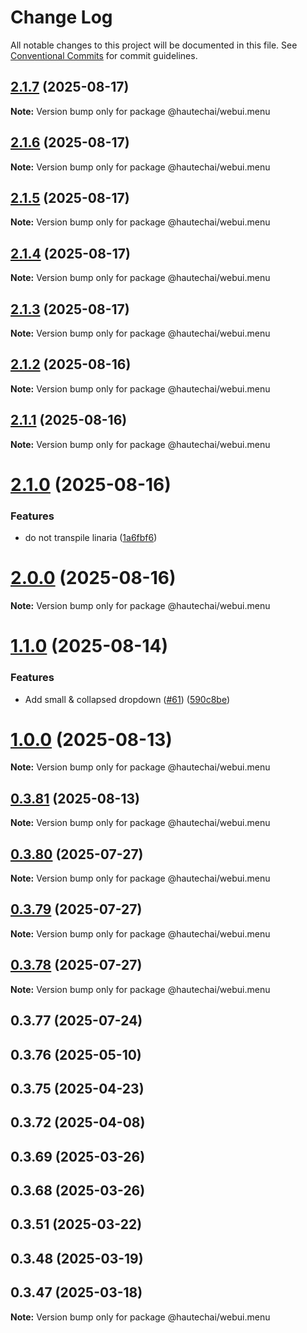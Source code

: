 # Change Log

All notable changes to this project will be documented in this file.
See [Conventional Commits](https://conventionalcommits.org) for commit guidelines.

## [2.1.7](https://github.com/HautechAI/webui/compare/@hautechai/webui.menu@2.1.6...@hautechai/webui.menu@2.1.7) (2025-08-17)

**Note:** Version bump only for package @hautechai/webui.menu

## [2.1.6](https://github.com/HautechAI/webui/compare/@hautechai/webui.menu@2.1.5...@hautechai/webui.menu@2.1.6) (2025-08-17)

**Note:** Version bump only for package @hautechai/webui.menu

## [2.1.5](https://github.com/HautechAI/webui/compare/@hautechai/webui.menu@2.1.4...@hautechai/webui.menu@2.1.5) (2025-08-17)

**Note:** Version bump only for package @hautechai/webui.menu

## [2.1.4](https://github.com/HautechAI/webui/compare/@hautechai/webui.menu@2.1.3...@hautechai/webui.menu@2.1.4) (2025-08-17)

**Note:** Version bump only for package @hautechai/webui.menu

## [2.1.3](https://github.com/HautechAI/webui/compare/@hautechai/webui.menu@2.1.2...@hautechai/webui.menu@2.1.3) (2025-08-17)

**Note:** Version bump only for package @hautechai/webui.menu

## [2.1.2](https://github.com/HautechAI/webui/compare/@hautechai/webui.menu@2.1.1...@hautechai/webui.menu@2.1.2) (2025-08-16)

**Note:** Version bump only for package @hautechai/webui.menu

## [2.1.1](https://github.com/HautechAI/webui/compare/@hautechai/webui.menu@2.1.0...@hautechai/webui.menu@2.1.1) (2025-08-16)

**Note:** Version bump only for package @hautechai/webui.menu

# [2.1.0](https://github.com/HautechAI/webui/compare/@hautechai/webui.menu@1.1.0...@hautechai/webui.menu@2.1.0) (2025-08-16)

### Features

- do not transpile linaria ([1a6fbf6](https://github.com/HautechAI/webui/commit/1a6fbf6353a0e5028040006b5045170cf83f1ba0))

# [2.0.0](https://github.com/HautechAI/webui/compare/@hautechai/webui.menu@1.1.0...@hautechai/webui.menu@2.0.0) (2025-08-16)

**Note:** Version bump only for package @hautechai/webui.menu

# [1.1.0](https://github.com/HautechAI/webui/compare/@hautechai/webui.menu@1.0.0...@hautechai/webui.menu@1.1.0) (2025-08-14)

### Features

- Add small & collapsed dropdown ([#61](https://github.com/HautechAI/webui/issues/61)) ([590c8be](https://github.com/HautechAI/webui/commit/590c8be42597e87d79a22d8d01e178e139556f6f))

# [1.0.0](https://github.com/HautechAI/webui/compare/@hautechai/webui.menu@0.3.81...@hautechai/webui.menu@1.0.0) (2025-08-13)

**Note:** Version bump only for package @hautechai/webui.menu

## [0.3.81](https://github.com/HautechAI/webui/compare/@hautechai/webui.menu@0.3.80...@hautechai/webui.menu@0.3.81) (2025-08-13)

**Note:** Version bump only for package @hautechai/webui.menu

## [0.3.80](https://github.com/HautechAI/webui/compare/@hautechai/webui.menu@0.3.79...@hautechai/webui.menu@0.3.80) (2025-07-27)

**Note:** Version bump only for package @hautechai/webui.menu

## [0.3.79](https://github.com/HautechAI/webui/compare/@hautechai/webui.menu@0.3.78...@hautechai/webui.menu@0.3.79) (2025-07-27)

**Note:** Version bump only for package @hautechai/webui.menu

## [0.3.78](https://github.com/HautechAI/webui/compare/@hautechai/webui.menu@0.3.77...@hautechai/webui.menu@0.3.78) (2025-07-27)

**Note:** Version bump only for package @hautechai/webui.menu

## 0.3.77 (2025-07-24)

## 0.3.76 (2025-05-10)

## 0.3.75 (2025-04-23)

## 0.3.72 (2025-04-08)

## 0.3.69 (2025-03-26)

## 0.3.68 (2025-03-26)

## 0.3.51 (2025-03-22)

## 0.3.48 (2025-03-19)

## 0.3.47 (2025-03-18)

**Note:** Version bump only for package @hautechai/webui.menu

